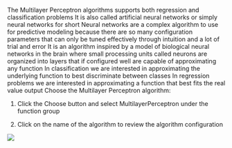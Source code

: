The Multilayer Perceptron algorithms supports both regression and classification problems It
is also called artificial neural networks or simply neural networks for short Neural networks are
a complex algorithm to use for predictive modeling because there are so many configuration
parameters that can only be tuned effectively through intuition and a lot of trial and error
It is an algorithm inspired by a model of biological neural networks in the brain where small
processing units called neurons are organized into layers that if configured well are capable of
approximating any function In classification we are interested in approximating the underlying
function to best discriminate between classes In regression problems we are interested in
approximating a function that best fits the real value output Choose the Multilayer Perceptron
algorithm:
1) Click the Choose button and select MultilayerPerceptron under the function group


2) Click on the name of the algorithm to review the algorithm configuration

![](https://github.com/fenago/katacoda-scenarios/raw/master/machine-learning-mastery-weka/machine-learning-mastery-weka-chapter-18/steps/images/99.png)
